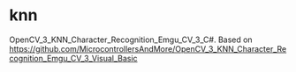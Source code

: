 # knn
OpenCV_3_KNN_Character_Recognition_Emgu_CV_3_C#. Based on https://github.com/MicrocontrollersAndMore/OpenCV_3_KNN_Character_Recognition_Emgu_CV_3_Visual_Basic
